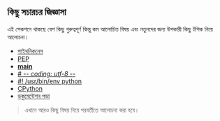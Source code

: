 ## কিছু সচারচর জিজ্ঞাসা  
এই সেকশনে থাকছে বেশ কিছু গুরুত্বপূর্ণ কিন্তু কম আলোচিত বিষয় এবং নতুনদের জন্য উপকারী কিছু টপিক নিয়ে আলোচনা।  

* [পাইথনিকনেস](pythonic.md)    
* [PEP](pep.md)   
* [__main__](whats-main.md)   
* [# -*- coding: utf-8 -*-](encoding.md)   
* [#! /usr/bin/env python](env.md)   
* [CPython](cpython.md)    
* [ডকুমেন্টেশন পড়া](how-to-read-doc.md)   

> এখানে আরও কিছু বিষয় নিয়ে পরবর্তীতে আলোচনা করা হবে। 